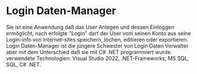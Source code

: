 # Login Daten-Manager

Sie ist eine Anwendung daß das User Anlegen und dessen Einloggen ermöglicht, nach erfolgte "Login" darf der User vom seinen Konto aus seine Login-info von Internet-sites speichern, löchen, editieren oder exportieren.
Login Daten-Manager ist die jüngere Schwester von Login Daten Verwalter aber mit dem Unterschied daß sie mit C# .NET programmiert wurde.
verwendete Technologien: Visual Studio 2022, .NET-Frameworks, MS SQL, SQL, C# .NET.
